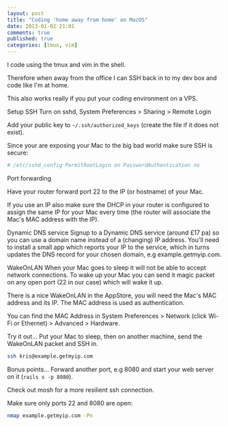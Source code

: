 ```yaml
---
layout: post
title: "Coding 'home away from home' on MacOS"
date: 2013-01-02 21:01
comments: true
published: true
categories: [tmux, vim]
---
```


I code using the tmux and vim in the shell.

Therefore when away from the office I can SSH back in to my dev box and code
like I'm at home.

This also works really if you put your coding environment on a VPS.

<!--more-->

Setup SSH Turn on sshd, System Preferences > Sharing > Remote Login

Add your public key to `~/.ssh/authorized_keys` (create the file if it does not
exist).

Since your are exposing your Mac to the big bad world make sure SSH is secure:

```bash
# /etc/sshd_config PermitRootLogin on PasswordAuthentication no
```

Port forwarding 

Have your router forward port 22 to the IP (or hostname) of your Mac.

If you use an IP also make sure the DHCP in your router is configured to assign
the same IP for your Mac every time (the router will associate the Mac's MAC
address with the IP).

Dynamic DNS service Signup to a Dynamic DNS service (around &pound;17 pa) so you can
use a domain name instead of a (changing) IP address. You'll need to install a
small app which reports your IP to the service, which in turns updates the DNS
record for your chosen domain, e.g example.getmyip.com.

WakeOnLAN When your Mac goes to sleep it will not be able to accept network
connections. To wake up your Mac you can send it magic packet on any open port
(22 in our case) which will wake it up.

There is a nice WakeOnLAN in the AppStore, you will need the Mac's MAC address
and its IP. The MAC address is used as authentication.

You can find the MAC Address in System Preferences > Network (click Wi-Fi or
Ethernet) > Advanced > Hardware.

Try it out...  Put your Mac to sleep, then on another machine, send the
WakeOnLAN packet and SSH in.

```bash
ssh kris@example.getmyip.com
```

Bonus points...  Forward another port, e.g 8080 and start your web server on it
(`rails s -p 8080`).

Check out mosh for a more resilient ssh connection.

Make sure only ports 22 and 8080 are open:

```bash
nmap example.getmyip.com -Pn
```

